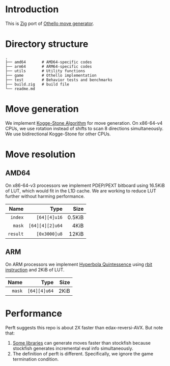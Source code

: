 # Introduction
This is [Zig](ziglang.org) port of [Othello move generator](https://gitlab.com/rust-othello/8x8-othello).

# Directory structure

    .
    ├── amd64       # AMD64-specific codes
    ├── arm64       # ARM64-specific codes
    ├── utils       # Utility functions
    ├── game        # Othello implementation
    ├── test        # Behavior tests and benchmarks
    ├── build.zig   # build file
    └── readme.md

# Move generation
We implement [Kogge-Stone Algorithm](https://www.chessprogramming.org/Kogge-Stone_Algorithm) for move generation. On x86-64-v4 CPUs, we use rotation instead of shifts to scan 8 directions simultaneously. We use bidirectional Kogge-Stone for other CPUs.

# Move resolution
## AMD64
On x86-64-v3 processors we implement PDEP/PEXT bitboard using 16.5KiB of LUT, which would fit in the L1D cache. We are working to reduce LUT further without harming performance. 

Name | Type | Size
----:|----:|----:
`index`|`[64][4]u16`|0.5KiB
`mask`|`[64][4][2]u64`|4KiB
`result`|`[0x3000]u8`|12KiB

## ARM
On ARM processors we implement [Hyperbola Quintessence](https://www.chessprogramming.org/Hyperbola_Quintessence) using [rbit instruction](https://developer.arm.com/documentation/ddi0596/2021-06/Base-Instructions/RBIT--Reverse-Bits-) and 2KiB of LUT.

Name | Type | Size
----:|----:|----:
`mask`|`[64][4]u64`|2KiB

# Performance

Perft suggests this repo is about 2X faster than edax-reversi-AVX. But note that:
1. [Some libraries](https://github.com/Gigantua/Gigantua) can generate moves faster than stockfish because stockfish generates incremental eval info simultaneously.
2. The definition of perft is different. Specifically, we ignore the game termination condition.

